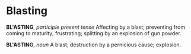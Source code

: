 # Blasting

**BL'ASTING**, _participle present tense_ Affecting by a blast; preventing from coming to maturity; frustrating; splitting by an explosion of gun powder.

**BL'ASTING**, _noun_ A blast; destruction by a pernicious cause; explosion.
